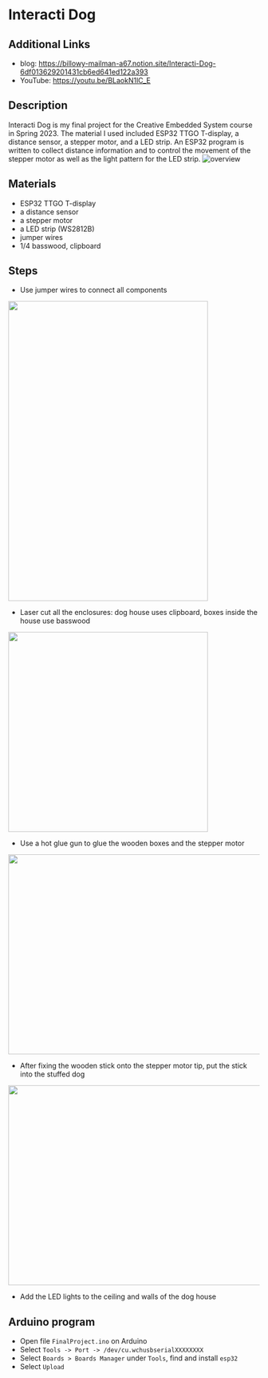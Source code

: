 # Interacti Dog
## Additional Links
- blog: https://billowy-mailman-a67.notion.site/Interacti-Dog-6df013629201431cb6ed641ed122a393
- YouTube: https://youtu.be/BLaokN1lC_E

## Description
Interacti Dog is my final project for the Creative Embedded System course in Spring 2023. The material I used included ESP32 TTGO T-display, a distance sensor, a stepper motor, and a LED strip. An ESP32 program is written to collect distance information and to control the movement of the stepper motor as well as the light pattern for the LED strip.
![overview](https://user-images.githubusercontent.com/104162702/236983443-83eeaba8-d7e4-4cdb-8713-f4d01f41f864.jpeg)

## Materials
- ESP32 TTGO T-display 
- a distance sensor
- a stepper motor
- a LED strip (WS2812B)
- jumper wires
- 1/4 basswood, clipboard

## Steps
- Use jumper wires to connect all components 
<img src="https://user-images.githubusercontent.com/104162702/236983418-ccc2481b-3b0f-486d-8dfe-c3669a172502.jpeg" width="400" height="600">

- Laser cut all the enclosures: dog house uses clipboard, boxes inside the house use basswood 
<img src="https://user-images.githubusercontent.com/104162702/236983477-3d7bf4a2-4696-41e8-9c67-52d152fc13eb.jpeg" width="400" height="400">

- Use a hot glue gun to glue the wooden boxes and the stepper motor
<img src="https://user-images.githubusercontent.com/104162702/236983496-54358a64-c30e-4bcf-8dd4-941a4a5c2e2b.jpeg" width="600" height="400">

- After fixing the wooden stick onto the stepper motor tip, put the stick into the stuffed dog 
<img src="https://user-images.githubusercontent.com/104162702/236983536-d1aa55bb-4ff2-4860-8013-1a18840e3ac2.jpeg" width="600" height="400">

- Add the LED lights to the ceiling and walls of the dog house

## Arduino program 
- Open file `FinalProject.ino` on Arduino
- Select `Tools -> Port -> /dev/cu.wchusbserialXXXXXXXX`
- Select `Boards > Boards Manager` under `Tools`, find and install `esp32`
- Select `Upload`

